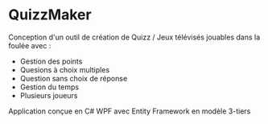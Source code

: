 # QuizzMaker

Conception d'un outil de création de Quizz / Jeux télévisés jouables dans la foulée avec :
- Gestion des points
- Quesions à choix multiples
- Question sans choix de réponse
- Gestion du temps
- Plusieurs joueurs

Application conçue en C# WPF avec Entity Framework en modèle 3-tiers
